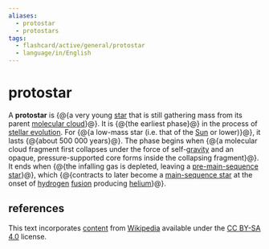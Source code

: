 ```yaml
---
aliases:
  - protostar
  - protostars
tags:
  - flashcard/active/general/protostar
  - language/in/English
---
```


# protostar

A __protostar__ is {@{a very young [star](star.md) that is still gathering mass from its parent [molecular cloud](molecular%20cloud.md)}@}. It is {@{the earliest phase}@} in the process of [stellar evolution](stellar%20evolution.md). For {@{a low-mass star (i.e. that of the [Sun](sun.md) or lower)}@}, it lasts {@{about 500&nbsp;000 years}@}. The phase begins when {@{a molecular cloud fragment first collapses under the force of self-[gravity](gravity.md) and an opaque, pressure-supported core forms inside the collapsing fragment}@}. It ends when {@{the infalling gas is depleted, leaving a [pre-main-sequence star](pre-main-sequence%20star.md)}@}, which {@{contracts to later become a [main-sequence star](main%20sequence.md) at the onset of [hydrogen](hydrogen.md) [fusion](nuclear%20fusion.md) producing [helium](helium.md)}@}. <!--SR:!2025-02-20,151,310!2025-07-26,277,330!2024-11-25,84,290!2025-05-12,197,270!2025-07-17,254,290!2025-05-13,202,310!2025-04-18,192,310-->

## references

This text incorporates [content](https://en.wikipedia.org/wiki/protostar) from [Wikipedia](Wikipedia.md) available under the [CC BY-SA 4.0](https://creativecommons.org/licenses/by-sa/4.0/) license.
